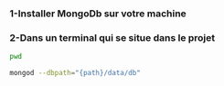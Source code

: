 

### 1-Installer MongoDb sur votre machine


### 2-Dans un terminal qui se situe dans le projet

```bash
pwd
```

```bash
mongod --dbpath="{path}/data/db"
```


